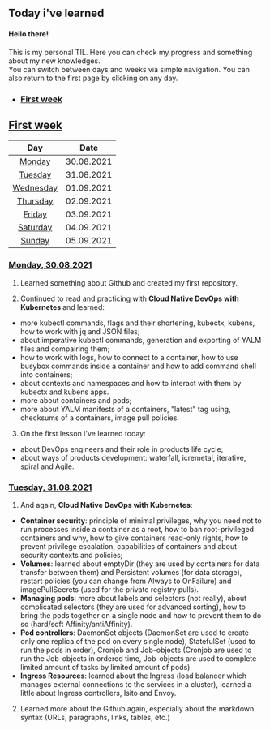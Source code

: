 ## Today i've learned
#### Hello there! 

This is my personal TIL. Here you can check my progress and something about my new knowledges.  
You can switch between days and weeks via simple navigation. You can also return to the first page by clicking on any day.

* ### [First week](#first-week)

## [First week](#hello-there) 

| Day   | Date |
| :-----------: | :-----------: |
|[Monday](#monday-30082021)| 30.08.2021 |
|[Tuesday](#tuesday-31082021)| 31.08.2021 |
|[Wednesday](#wednesday)| 01.09.2021 |
|[Thursday](#thursday)| 02.09.2021 |
|[Friday](#friday )| 03.09.2021 |
|[Saturday](#saturday)| 04.09.2021 |
|[Sunday](#sunday)| 05.09.2021 |

### [Monday, 30.08.2021](#first-week)
<p>
  
1. Learned something about Github and created my first repository.

</p>

<p>
  
2. Continued to read and practicing with <b> Cloud Native DevOps with Kubernetes </b> and learned:
* more kubectl commands, flags and their shortening, kubectx, kubens, how to work with jq and JSON files;
* about imperative kubectl commands, generation and exporting of YALM files and compairing them;
* how to work with logs, how to connect to a container, how to use busybox commands inside a container and how to add command shell into containers;
* about contexts and namespaces and how to interact with them by kubectx and kubens apps.
* more about containers and pods;
* more about YALM manifests of a containers, "latest" tag using, checksums of a containers, image pull policies.

</p>

<p>

3. On the first lesson i've learned today:
* about DevOps engineers and their role in products life cycle;
* about ways of products development: waterfall, icremetal, iterative, spiral and Agile.

</p>

### [Tuesday, 31.08.2021](#first-week)

<p> 
  
1. And again, <b> Cloud Native DevOps with Kubernetes</b>:
  * <b> Container security</b>: principle of minimal privileges, why you need not to run processes inside a container as a root, how to ban root-privileged containers and why, how to give containers read-only rights, how to prevent privilege escalation, capabilities of containers and about security contexts and policies;
  * <b> Volumes</b>: learned about emptyDir (they are used by containers for data transfer between them) and Persistent volumes (for data storage), restart policies (you can change from Always to OnFailure) and imagePullSecrets (used for the private registry pulls).
  * <b> Managing pods</b>: more about labels and selectors (not really), about complicated selectors (they are used for advanced sorting), how to bring the pods together on a single node and how to prevent them to do so (hard/soft Affinity/antiAffinity).
  * <b> Pod controllers</b>: DaemonSet objects (DaemonSet are used to create only one replica of the pod on every single node), StatefulSet (used to run the pods in order), Cronjob  and Job-objects (Cronjob are used to run the Job-objects in ordered time, Job-objects are used to complete limited amount of tasks by limited amount of pods)
  * <b> Ingress Resources</b>: learned about the Ingress (load balancer which manages external connections to the services in a cluster), learned a little about Ingress controllers, Isito and Envoy.
</p>

<p>
  
2. Learned more about the Github again, especially about the markdown syntax (URLs, paragraphs, links, tables, etc.)

</p>
